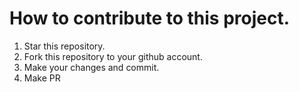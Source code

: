 # How to contribute to this project.

1. Star this repository.
2. Fork this repository to your github account.
3. Make your changes and commit.
4. Make PR 
